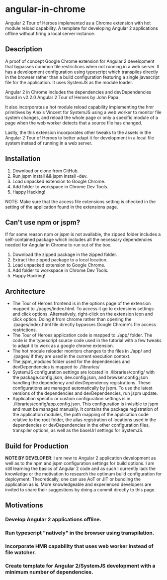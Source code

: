 # angular-in-chrome
Angular 2 Tour of Heroes implemented as a Chrome extension with hot module reload capability. A template for developing Angular 2 applications offline without firing a local server instance.

## Description
A proof of concept Google Chrome extension for Angular 2 development that bypasses common file restrictions when not running in a web server. It has a development configuration using typescript which transpiles directly in the browser rather than a build configuration featuring a single javascript file for the application. It uses SystemJS as the module loader.

Angular 2 in Chrome includes the dependencies and devDependencies found in v2.2.0 Angular 2 Tour of Heroes by John Papa. 

It also incorporates a hot module reload capability implementing the hmr primitives by Alexis Vincent for SystemJS using a web worker to monitor file system changes, and reload the whole page or only a specific module of a page when the web worker detects that a source file has changed.

Lastly, the this extension incorporates other tweaks to the assets in the Angular 2 Tour of Heroes to better adapt it for development in a local file system instead of running in a web server.

## Installation
1. Download or clone from GitHub.
2. Run jspm install && jspm install -dev.
3. Load unpacked extension to Google Chrome.
4. Add folder to workspace in Chrome Dev Tools.
5. Happy Hacking!

NOTE: Make sure that the access file extensions setting is checked in the setting of the application found in the extensions page.

## Can't use npm or jspm?
If for some reason npm or jspm is not available, the zipped folder includes a self-contained package which includes all the necessary dependencies needed for Angular in Chrome to run out of the box.

1. Download the zipped package in the zipped folder.
2. Extract the zipped package to a local location.
3. Load unpacked extension to Google Chrome.
4. Add folder to workspace in Chrome Dev Tools.
5. Happy Hacking!

## Architecture
- The Tour of Heroes frontend is in the options page of the extension mapped to ./pages/index.html. To access it go to extensions settings and click options. Alternatively, right-click on the extension icon and click option. Doing it from chrome rather than opening the ./pages/index.html file directly bypasses Google Chrome's file access restrictions.
- The Tour of Heroes application code is mapped to ./app/ folder. The code is the typescript source code used in the tutorial with a few tweaks to adapt it to work as a google chrome extension.
- The hot module reloader monitors changes to the files in ./app/ and ./pages/ if they are used in the current execution context.
- The jspm_modules folder used for the dependencies and devDependencies is mapped to ./libraries/
- SystemJS configuration settings are located in ./libraries/config/ with the package.config.json, dev.config.json, and browser.config.json handling the dependency and devDependency registrations. These configurations are managed automatically by jspm. To use the latest versions of the dependencies and devDependencies, run jspm update.
- Application specific or custom configuration settings is in ./libraries/config/app.config.json. This configuration is invisible to jspm and must be managed manually. It contains the package registration of the application modules, the path mapping of the application code relative to the root folder, the alias registration of locations used in the dependencies or devDependencies in the other configuration files, transpiler options, as well as the baseUrl settings for SystemJS.

## Build for Production
**NOTE BY DEVELOPER**: I am new to Angular 2 application development as well as to the npm and jspm configuration settings for build options. I am still learning the basics of Angular 2 code and as such I currently lack the knowledge or the motivation to research the optimum build configuration for deployment. Theoretically, one can use AoT or JIT or bundling the application as is. More knowledgeable and experienced developers are invited to share their suggestions by doing a commit directly to this page.

## Motivations
### Develop Angular 2 applications offline.

### Run typescript "natively" in the browser using transpilation.

### Incorporate HMR capability that uses web worker instead of file watcher.

### Create template for Angular 2/SystemJS development with a minimum number of dependencies.
